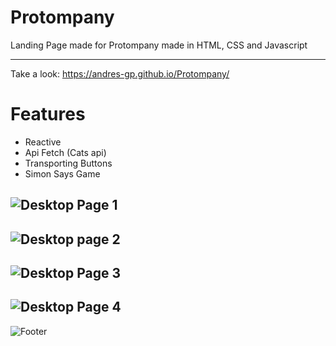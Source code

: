 # Protompany

Landing Page made for Protompany made in HTML, CSS and Javascript

---

Take a look: https://andres-gp.github.io/Protompany/

# Features
 - Reactive 
 - Api Fetch (Cats api)
 - Transporting Buttons
 - Simon Says Game

![Desktop Page 1](https://user-images.githubusercontent.com/81189565/130143386-0cd2c155-fcd8-4ef6-b22f-c99d95d777d1.png)
---
![Desktop page 2](https://user-images.githubusercontent.com/81189565/130143393-ffba330c-f578-4cd4-9fc9-4878c2afe985.png)
---
![Desktop Page 3](https://user-images.githubusercontent.com/81189565/130143392-414c86cc-5120-4b66-9a51-09da8c921f1a.png)
---
![Desktop Page 4](https://user-images.githubusercontent.com/81189565/130143396-0fbf6442-bfe4-4442-b8b5-92ee299cff8a.png)
---
![Footer](https://user-images.githubusercontent.com/81189565/130143573-cea8cb20-f2eb-4296-ad5f-cadda8a16e21.png)



